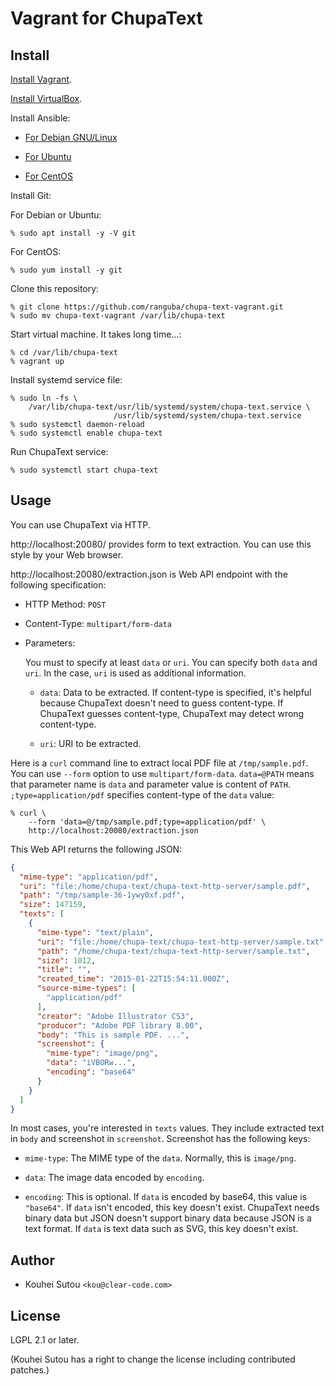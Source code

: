 # Vagrant for ChupaText

## Install

[Install Vagrant](https://www.vagrantup.com/downloads.html).

[Install VirtualBox](https://www.virtualbox.org/wiki/Linux_Downloads).

Install Ansible:

  * [For Debian GNU/Linux](http://docs.ansible.com/ansible/intro_installation.html#latest-releases-via-apt-debian)

  * [For Ubuntu](http://docs.ansible.com/ansible/intro_installation.html#latest-releases-via-apt-ubuntu)

  * [For CentOS](http://docs.ansible.com/ansible/intro_installation.html#latest-release-via-yum)

Install Git:

For Debian or Ubuntu:

```console
% sudo apt install -y -V git
```

For CentOS:

```console
% sudo yum install -y git
```

Clone this repository:

```console
% git clone https://github.com/ranguba/chupa-text-vagrant.git
% sudo mv chupa-text-vagrant /var/lib/chupa-text
```

Start virtual machine. It takes long time...:

```console
% cd /var/lib/chupa-text
% vagrant up
```

Install systemd service file:

```console
% sudo ln -fs \
    /var/lib/chupa-text/usr/lib/systemd/system/chupa-text.service \
                       /usr/lib/systemd/system/chupa-text.service
% sudo systemctl daemon-reload
% sudo systemctl enable chupa-text
```

Run ChupaText service:

```console
% sudo systemctl start chupa-text
```

## Usage

You can use ChupaText via HTTP.

http://localhost:20080/ provides form to text extraction. You can use
this style by your Web browser.

http://localhost:20080/extraction.json is Web API endpoint with the
following specification:

  * HTTP Method: `POST`

  * Content-Type: `multipart/form-data`

  * Parameters:

    You must to specify at least `data` or `uri`. You can specify both
    `data` and `uri`. In the case, `uri` is used as additional
    information.

    * `data`: Data to be extracted. If content-type is specified, it's
      helpful because ChupaText doesn't need to guess content-type. If
      ChupaText guesses content-type, ChupaText may detect wrong
      content-type.

    * `uri`: URI to be extracted.

Here is a `curl` command line to extract local PDF file at
`/tmp/sample.pdf`. You can use `--form` option to use
`multipart/form-data`. `data=@PATH` means that parameter name is
`data` and parameter value is content of
`PATH`. `;type=application/pdf` specifies content-type of the `data`
value:

```console
% curl \
    --form 'data=@/tmp/sample.pdf;type=application/pdf' \
    http://localhost:20080/extraction.json
```

This Web API returns the following JSON:

```json
{
  "mime-type": "application/pdf",
  "uri": "file:/home/chupa-text/chupa-text-http-server/sample.pdf",
  "path": "/tmp/sample-36-1ywy0xf.pdf",
  "size": 147159,
  "texts": [
    {
      "mime-type": "text/plain",
      "uri": "file:/home/chupa-text/chupa-text-http-server/sample.txt",
      "path": "/home/chupa-text/chupa-text-http-server/sample.txt",
      "size": 1012,
      "title": "",
      "created_time": "2015-01-22T15:54:11.000Z",
      "source-mime-types": [
        "application/pdf"
      ],
      "creator": "Adobe Illustrator CS3",
      "producer": "Adobe PDF library 8.00",
      "body": "This is sample PDF. ...",
      "screenshot": {
        "mime-type": "image/png",
        "data": "iVBORw...",
        "encoding": "base64"
      }
    }
  ]
}
```

In most cases, you're interested in `texts` values. They include
extracted text in `body` and screenshot in `screenshot`. Screenshot
has the following keys:

  * `mime-type`: The MIME type of the `data`. Normally, this is
    `image/png`.

  * `data`: The image data encoded by `encoding`.

  * `encoding`: This is optional. If `data` is encoded by base64, this
    value is `"base64"`. If `data` isn't encoded, this key doesn't
    exist. ChupaText needs binary data but JSON doesn't support binary
    data because JSON is a text format. If `data` is text data such as
    SVG, this key doesn't exist.

## Author

  * Kouhei Sutou `<kou@clear-code.com>`

## License

LGPL 2.1 or later.

(Kouhei Sutou has a right to change the license including contributed
patches.)
